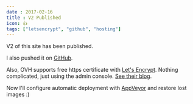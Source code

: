 ```yaml
---
date : 2017-02-16
title : V2 Published
icon: 👍
tags: ["letsencrypt", "github", "hosting"]
---
```

V2 of this site has been published.

I also pushed it on [GitHub](https://github.com/tomap/tpi2.eu).

Also, OVH supports free https certificate with [Let's Encrypt](https://letsencrypt.org/). Nothing complicated, just using the admin console. [See their blog](https://www.ovh.co.uk/news/articles/a2224.ovh-your-free-ssl-certificates-via-lets-encrypt).

Now I'll configure automatic deployment with [AppVeyor](https://www.appveyor.com/) and restore lost images :)
